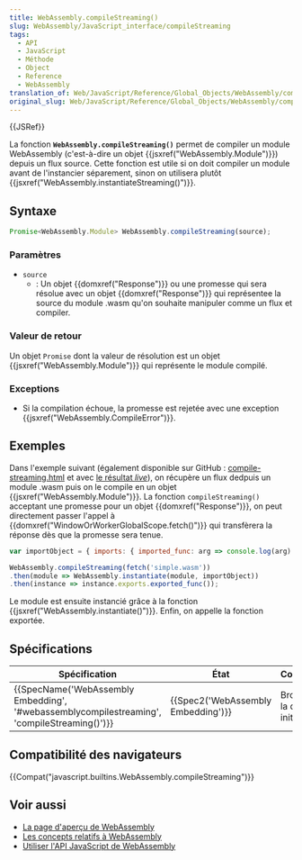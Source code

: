 ```yaml
---
title: WebAssembly.compileStreaming()
slug: WebAssembly/JavaScript_interface/compileStreaming
tags:
  - API
  - JavaScript
  - Méthode
  - Object
  - Reference
  - WebAssembly
translation_of: Web/JavaScript/Reference/Global_Objects/WebAssembly/compileStreaming
original_slug: Web/JavaScript/Reference/Global_Objects/WebAssembly/compileStreaming
---
```

{{JSRef}}

La fonction **`WebAssembly.compileStreaming()`** permet de compiler un module WebAssembly (c'est-à-dire un objet {{jsxref("WebAssembly.Module")}}) depuis un flux source. Cette fonction est utile si on doit compiler un module avant de l'instancier séparement, sinon on utilisera plutôt {{jsxref("WebAssembly.instantiateStreaming()")}}.

## Syntaxe

```js
Promise<WebAssembly.Module> WebAssembly.compileStreaming(source);
```

### Paramètres

- `source`
  - : Un objet {{domxref("Response")}} ou une promesse qui sera résolue avec un objet {{domxref("Response")}} qui représentee la source du module .wasm qu'on souhaite manipuler comme un flux et compiler.

### Valeur de retour

Un objet `Promise` dont la valeur de résolution est un objet {{jsxref("WebAssembly.Module")}} qui représente le module compilé.

### Exceptions

- Si la compilation échoue, la promesse est rejetée avec une exception {{jsxref("WebAssembly.CompileError")}}.

## Exemples

Dans l'exemple suivant (également disponible sur GitHub : [compile-streaming.html](https://github.com/mdn/webassembly-examples/blob/master/js-api-examples/compile-streaming.html) et avec [le résultat _live_](https://mdn.github.io/webassembly-examples/js-api-examples/compile-streaming.html)), on récupère un flux dedpuis un module .wasm puis on le compile en un objet {{jsxref("WebAssembly.Module")}}. La fonction `compileStreaming()`  acceptant une promesse pour un objet {{domxref("Response")}}, on peut directement passer l'appel à  {{domxref("WindowOrWorkerGlobalScope.fetch()")}} qui transfèrera la réponse dès que la promesse sera tenue.

```js
var importObject = { imports: { imported_func: arg => console.log(arg) } };

WebAssembly.compileStreaming(fetch('simple.wasm'))
.then(module => WebAssembly.instantiate(module, importObject))
.then(instance => instance.exports.exported_func());
```

Le module est ensuite instancié grâce à la fonction {{jsxref("WebAssembly.instantiate()")}}. Enfin, on appelle la fonction exportée.

## Spécifications

| Spécification                                                                                                            | État                                         | Commentaires                           |
| ------------------------------------------------------------------------------------------------------------------------ | -------------------------------------------- | -------------------------------------- |
| {{SpecName('WebAssembly Embedding', '#webassemblycompilestreaming', 'compileStreaming()')}} | {{Spec2('WebAssembly Embedding')}} | Brouillon pour la définition initiale. |

## Compatibilité des navigateurs

{{Compat("javascript.builtins.WebAssembly.compileStreaming")}}

## Voir aussi

- [La page d'aperçu de WebAssembly](/fr/docs/WebAssembly)
- [Les concepts relatifs à WebAssembly](/fr/docs/WebAssembly/Concepts)
- [Utiliser l'API JavaScript de WebAssembly](/fr/docs/WebAssembly/Using_the_JavaScript_API)
